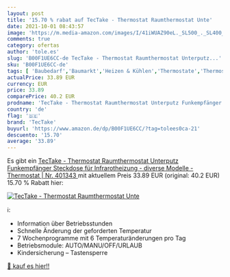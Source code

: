 ```yaml
---
layout: post
title: '15.70 % rabat auf TecTake - Thermostat Raumthermostat Unte'
date: 2021-10-01 08:43:57
image: 'https://m.media-amazon.com/images/I/41iWUAZ90eL._SL500_._SL400_.jpg'
comments: true
category: ofertas
author: 'tole.es'
slug: 'B00F1UE6CC-de TecTake - Thermostat Raumthermostat Unterputz...'
sku: 'B00F1UE6CC-de'
tags: [ 'Baubedarf','Baumarkt','Heizen & Kühlen','Thermostate','Thermostate & Zubehör','tectake', ]
actualPrice: 33.89 EUR
currency: EUR
price: 33.89
comparePrice: 40.2 EUR
prodname: 'TecTake - Thermostat Raumthermostat Unterputz Funkempfänger Steckdose für Infrarotheizung - diverse Modelle -  Thermostat | Nr. 401343 '
country: 'de'
flag: '🇩🇪'
brand: 'TecTake'
buyurl: 'https://www.amazon.de/dp/B00F1UE6CC/?tag=tolees0ca-21'
descuento: '15.70'
average: '33.89'
---
```


Es gibt ein [TecTake - Thermostat Raumthermostat Unterputz Funkempfänger Steckdose für Infrarotheizung - diverse Modelle -  Thermostat | Nr. 401343 ](https://www.amazon.de/dp/B00F1UE6CC/?tag=tolees0ca-21) mit aktuellem Preis 33.89 EUR (original: 40.2 EUR) 15.70 % Rabatt hier:

[![TecTake - Thermostat Raumthermostat Unte](https://m.media-amazon.com/images/I/41iWUAZ90eL._SL500_._SL400_.jpg)](https://www.amazon.de/dp/B00F1UE6CC/?tag=tolees0ca-21)

ℹ️:

- Information über Betriebsstunden
- Schnelle Änderung der geforderten Temperatur
- 7 Wochenprogramme mit 6 Temperaturänderungen pro Tag
- Betriebsmodule: AUTO/MANU/OFF/URLAUB
- Kindersicherung – Tastensperre

[🛒 kauf es hier!!](https://www.amazon.de/dp/B00F1UE6CC/?tag=tolees0ca-21)

